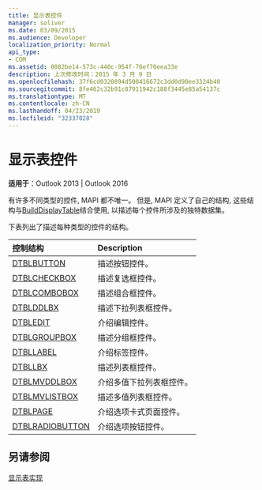 ```yaml
---
title: 显示表控件
manager: soliver
ms.date: 03/09/2015
ms.audience: Developer
localization_priority: Normal
api_type:
- COM
ms.assetid: 0882be14-573c-440c-954f-76ef70eea33e
description: 上次修改时间：2015 年 3 月 9 日
ms.openlocfilehash: 37f6cd0320894d500416672c3dd0d90ee3324b40
ms.sourcegitcommit: 8fe462c32b91c87911942c188f3445e85a54137c
ms.translationtype: MT
ms.contentlocale: zh-CN
ms.lasthandoff: 04/23/2019
ms.locfileid: "32337028"
---
```

# <a name="displaying-table-controls"></a>显示表控件

  
  
**适用于**：Outlook 2013 | Outlook 2016 
  
有许多不同类型的控件, MAPI 都不唯一。 但是, MAPI 定义了自己的结构, 这些结构与[BuildDisplayTable](builddisplaytable.md)结合使用, 以描述每个控件所涉及的独特数据集。 
  
下表列出了描述每种类型的控件的结构。 
  
|**控制结构**|**Description**|
|:-----|:-----|
|[DTBLBUTTON](dtblbutton.md) <br/> |描述按钮控件。  <br/> |
|[DTBLCHECKBOX](dtblcheckbox.md) <br/> |描述复选框控件。  <br/> |
|[DTBLCOMBOBOX](dtblcombobox.md) <br/> |描述组合框控件。  <br/> |
|[DTBLDDLBX](dtblddlbx.md) <br/> |描述下拉列表框控件。  <br/> |
|[DTBLEDIT](dtbledit.md) <br/> |介绍编辑控件。  <br/> |
|[DTBLGROUPBOX](dtblgroupbox.md) <br/> |描述分组框控件。  <br/> |
|[DTBLLABEL](dtbllabel.md) <br/> |介绍标签控件。  <br/> |
|[DTBLLBX](dtbllbx.md) <br/> |描述列表框控件。  <br/> |
|[DTBLMVDDLBOX](dtblmvddlbox.md) <br/> |介绍多值下拉列表框控件。  <br/> |
|[DTBLMVLISTBOX](dtblmvlistbox.md) <br/> |描述多值列表框控件。  <br/> |
|[DTBLPAGE](dtblpage.md) <br/> |介绍选项卡式页面控件。  <br/> |
|[DTBLRADIOBUTTON](dtblradiobutton.md) <br/> |介绍选项按钮控件。  <br/> |
   
## <a name="see-also"></a>另请参阅



[显示表实现](display-table-implementation.md)

